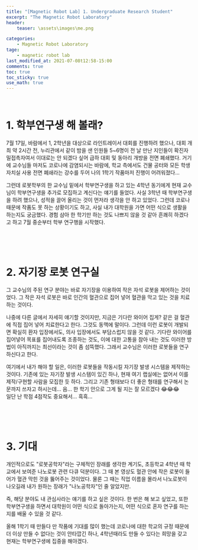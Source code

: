 ```yaml
---
title: "[Magnetic Robot Lab] 1. Undergraduate Research Student"
excerpt: "The Magnetic Robot Laboratory"
header: 
    teaser: \assets\images\me.png

categories: 
    - Magnetic Robot Laboratory
tage: 
    - magnetic robot lab
last_modified_at: 2021-07-08t12:58-15:00
comments: true
toc: true
toc_sticky: true
use_math: true
---
```


<br/>

# 1. 학부연구생 해 볼래?
7월 17일, 바람에서 1, 2학년을 대상으로 라인트레이서 대회를 진행하려 했으나, 대회 개최 약 2시간 전, 누리관에서 같이 밤을 샌 인원들 5~6명이 전 날 만난 지인들이 확진자 밀접촉자여서 이대로는 안 되겠다 싶어 급하 대회 및 동아리 개방을 전면 폐쇄했다. 거기에 교수님들 마저도 코로나에 감염되시는 바람에, 학교 측에서도 건물 공터와 모든 학생 자치실 사용 전면 폐쇄라는 강수를 두어 나의 1학기 작품마저 진행이 어려워졌다...  

그런데 로봇학부의 한 교수님 밑에서 학부연구생을 하고 있는 4학년 동기에게 현재 교수님이 학부연구생을 추가로 모집하고 계신다는 얘기를 들었다. 사실 3학년 때 학부연구생을 하려 했으나, 성적을 끌어 올리는 것이 먼저라 생각을 안 하고 있었다. 그런데 코로나 때문에 작품도 못 하는 상황이기도 하고, 사실 내가 대학원을 가면 어떤 식으로 생활을 하는지도 궁금했다. 경험 삼아 한 학기만 하는 것도 나쁘지 않을 것 같아 흔쾌히 하겠다고 하고 7월 중순부터 학부 연구행을 시작했다.  

<br/><br/><br/>

# 2. 자기장 로봇 연구실
그 교수님의 주된 연구 분야는 바로 자기장을 이용하여 작은 자석 로봇을 제어하는 것이었다. 그 작은 자석 로봇은 바로 인간의 혈관으로 집어 넣어 혈관을 막고 있는 것을 치료하는 것이다. 

나중에 다른 글에서 자세히 얘기할 것이지만, 지금은 기다란 와이어 집게? 같은 걸 혈관에 직접 집어 넣어 치료한다고 한다. 그것도 동맥에 말이다. 그런데 이런 로봇이 개발되면 확실히 환자 입장에서도, 의사 입장에서도 부담스럽지 않을 것 같다. 기다란 와이어를 집어넣어 목표를 집어내도록 조종하는 것도, 이에 대한 고통을 참아 내는 것도 이러한 방법이 아직까지는 최선이라는 것이 좀 섬뜩했다. 그래서 교수님은 이러한 로봇들을 연구하신다고 한다.  

여기에서 내가 해야 할 일은, 이러한 로봇들을 작동시킬 자기장 발생 시스템을 제작하는 것이다. 기존에 있는 자기장 발생 시스템이 있긴 하나, 현재 여기 랩실에는 없어서 이를 제작/구현할 사람을 모집한 듯 하다. 그리고 기존 형태보다 더 좋은 형태를 연구해서 논문까지 쓰자고 하시는데... 음... 한 학기 안으로 그게 될 지는 잘 모르겠다 😂😂😂  
일단 난 학점 4점작도 중요해서... 흑흑...

<br/><br/><br/>

# 3. 기대

개인적으로도 "로봇공학자"라는 구체적인 장래를 생각한 계기도, 초등학교 4학년 때 학교에서 보여준 나노로봇 관련 다큐 덕분이다. 그 때 본 영상도 혈관 안에 작은 로봇이 들어가 혈관 막힌 것을 뚫어주는 것이었다. 물론 그 때는 직업 이름을 몰라서 나노로봇이 나오길래 내가 원하는 장래가 "나노공학자"인 줄 알았지만.  

즉, 해당 분야도 내 관심사라는 얘기를 하고 싶은 것이다. 한 번은 해 보고 싶었고, 또한 학부연구생을 하면서 대학원이 어떤 식으로 돌아가는지, 어떤 식으로 혼자 연구를 하는지를 배울 수 있을 것 같다.  

올해 1학기 때 만들다 만 작품에 기대를 많이 했는데 코로나에 대한 학교의 규정 때문에 더 이상 만들 수 없다는 것이 안타깝긴 하나, 4학년때라도 만들 수 있다는 희망을 갖고 현재는 학부연구생에 집중을 해야겠다. 

<br/><br/>